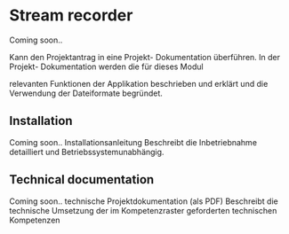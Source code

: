 # Stream recorder 
Coming soon..

Kann den Projektantrag in eine Projekt-
Dokumentation überführen. In der Projekt-
Dokumentation werden die für dieses Modul

relevanten Funktionen der Applikation
beschrieben und erklärt und die Verwendung der
Dateiformate begründet.

## Installation 
Coming soon..
Installationsanleitung
Beschreibt die Inbetriebnahme detailliert und Betriebssystemunabhängig.

## Technical documentation
Coming soon..
technische Projektdokumentation (als PDF)
Beschreibt die technische Umsetzung der im Kompetenzraster geforderten technischen Kompetenzen

